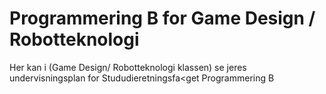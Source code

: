 # Programmering B for Game Design / Robotteknologi
Her kan i (Game Design/ Robotteknologi klassen) se jeres  undervisningsplan for Stududieretningsfa&lt;get Programmering B
